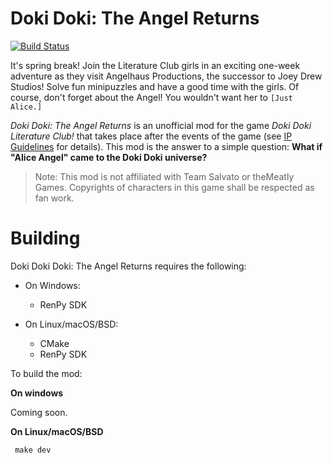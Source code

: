 # Doki Doki: The Angel Returns
[![Build Status](https://travis-ci.org/TheAngelReturns/the-angel-returns.svg?branch=master)](https://travis-ci.org/TheAngelReturns/the-angel-returns)

It's spring break! Join the Literature Club girls in an exciting one-week adventure as they visit Angelhaus Productions, the successor to Joey Drew Studios! Solve fun minipuzzles and have a good time with the girls. Of course, don't forget about the Angel! You wouldn't want her to `[Just Alice.]`

*Doki Doki: The Angel Returns* is an unofficial mod for the game _Doki Doki Literature Club!_ that takes place after the events of the game (see [IP Guidelines](IPGuidelines.md) for details). This mod is the answer to a simple question: **What if "Alice Angel" came to the Doki Doki universe?**

> Note: This mod is not affiliated with Team Salvato or theMeatly Games. Copyrights of characters in this game shall be respected as fan work.

# Building

Doki Doki Doki: The Angel Returns requires the following:
 
 - On Windows:
   - RenPy SDK
 
 - On Linux/macOS/BSD:
   - CMake
   - RenPy SDK

To build the mod:

**On windows**

Coming soon.

**On Linux/macOS/BSD**

```
 make dev
```
